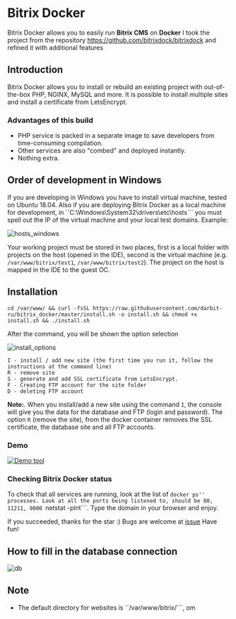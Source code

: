 # Bitrix Docker
Bitrix Docker allows you to easily run **Bitrix CMS** on **Docker**
I took the project from the repository https://github.com/bitrixdock/bitrixdock and refined it with additional features

## Introduction
Bitrix Docker allows you to install or rebuild an existing project with out-of-the-box PHP, NGINX, MySQL and more.
It is possible to install multiple sites and install a certificate from LetsEncrypt.

### Advantages of this build
- PHP service is packed in a separate image to save developers from time-consuming compilation.
- Other services are also "combed" and deployed instantly.
- Nothing extra.

## Order of development in Windows
If you are developing in Windows you have to install virtual machine, tested on Ubuntu 18.04.
Also if you are deploying Bitrix Docker as a local machine for development, in ``C:\Windows\System32\drivers\etc\hosts``` you must spell out the IP of the virtual machine and your local test domains.
Example:

![hosts_windows](https://raw.githubusercontent.com/darbit-ru/bitrix_docker/master/hosts_windows.png)

Your working project must be stored in two places, first is a local folder with projects on the host (opened in the IDE), second is the virtual machine
(e.g. ``/var/www/bitrix/test1``, ``/var/www/bitrix/test2``). The project on the host is mapped in the IDE to the guest OC.

## Installation
```
cd /var/www/ && curl -fsSL https://raw.githubusercontent.com/darbit-ru/bitrix_docker/master/install.sh -o install.sh && chmod +x install.sh && ./install.sh
```

After the command, you will be shown the option selection

![install_options](https://raw.githubusercontent.com/darbit-ru/bitrix_docker/master/install_options.png)

```
I - install / add new site (the first time you run it, follow the instructions at the command line)
R - remove site
S - generate and add SSL certificate from LetsEncrypt.
F - Creating FTP account for the site folder
D - deleting FTP account
```

**Note:**.
When you install/add a new site using the command ``I``, the console will give you the data for the database and FTP (login and password).
The option ``R`` (remove the site), from the docker container removes the SSL certificate, the database site and all FTP accounts.

### Demo

[![Demo tool](https://img.youtube.com/vi/TKO1J4EOXK4/0.jpg)](https://www.youtube.com/watch?v=TKO1J4EOXK4)



### Checking Bitrix Docker status

To check that all services are running, look at the list of ``docker ps'' processes.
Look at all the ports being listened to, should be 80, 11211, 9000 ``netstat -plnt```.
Type the domain in your browser and enjoy.


If you succeeded, thanks for the star :)
Bugs are welcome at [issue](https://github.com/darbit-ru/bitrix_docker/issues)
Have fun!

## How to fill in the database connection
![db](https://raw.githubusercontent.com/darbit-ru/bitrix_docker/master/db.png)

## Note
- The default directory for websites is ``/var/www/bitrix/```, om
